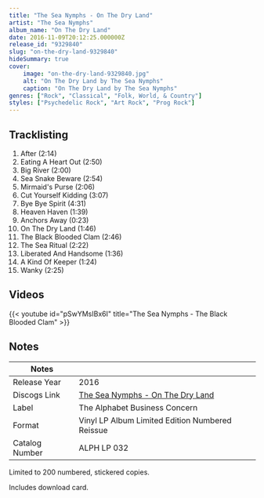 ```yaml
---
title: "The Sea Nymphs - On The Dry Land"
artist: "The Sea Nymphs"
album_name: "On The Dry Land"
date: 2016-11-09T20:12:25.000000Z
release_id: "9329840"
slug: "on-the-dry-land-9329840"
hideSummary: true
cover:
    image: "on-the-dry-land-9329840.jpg"
    alt: "On The Dry Land by The Sea Nymphs"
    caption: "On The Dry Land by The Sea Nymphs"
genres: ["Rock", "Classical", "Folk, World, & Country"]
styles: ["Psychedelic Rock", "Art Rock", "Prog Rock"]
---
```


## Tracklisting
1. After (2:14)
2. Eating A Heart Out (2:50)
3. Big River (2:00)
4. Sea Snake Beware (2:54)
5. Mirmaid's Purse (2:06)
6. Cut Yourself Kidding (3:07)
7. Bye Bye Spirit (4:31)
8. Heaven Haven (1:39)
9. Anchors Away (0:23)
10. On The Dry Land (1:46)
11. The Black Blooded Clam (2:46)
12. The Sea Ritual (2:22)
13. Liberated And Handsome (1:36)
14. A Kind Of Keeper (1:24)
15. Wanky (2:25)




## Videos
{{< youtube id="pSwYMsIBx6I" title="The Sea Nymphs - The Black Blooded Clam" >}}

## Notes
| Notes          |             |
| ---------------| ----------- |
| Release Year   | 2016 |
| Discogs Link   | [The Sea Nymphs - On The Dry Land](https://www.discogs.com/release/9329840-The-Sea-Nymphs-On-The-Dry-Land) |
| Label          | The Alphabet Business Concern |
| Format         | Vinyl LP Album Limited Edition Numbered Reissue |
| Catalog Number | ALPH LP 032 |

Limited to 200 numbered, stickered copies.

Includes download card.
